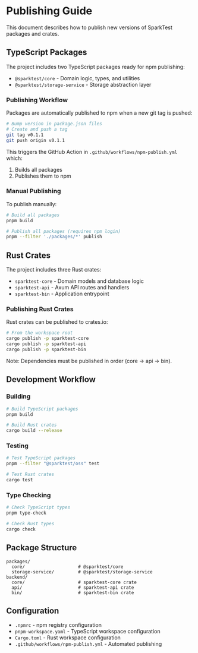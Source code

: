 # Publishing Guide

This document describes how to publish new versions of SparkTest packages and crates.

## TypeScript Packages

The project includes two TypeScript packages ready for npm publishing:

- `@sparktest/core` - Domain logic, types, and utilities
- `@sparktest/storage-service` - Storage abstraction layer

### Publishing Workflow

Packages are automatically published to npm when a new git tag is pushed:

```bash
# Bump version in package.json files
# Create and push a tag
git tag v0.1.1
git push origin v0.1.1
```

This triggers the GitHub Action in `.github/workflows/npm-publish.yml` which:
1. Builds all packages
2. Publishes them to npm

### Manual Publishing

To publish manually:

```bash
# Build all packages
pnpm build

# Publish all packages (requires npm login)
pnpm --filter './packages/*' publish
```

## Rust Crates

The project includes three Rust crates:

- `sparktest-core` - Domain models and database logic
- `sparktest-api` - Axum API routes and handlers  
- `sparktest-bin` - Application entrypoint

### Publishing Rust Crates

Rust crates can be published to crates.io:

```bash
# From the workspace root
cargo publish -p sparktest-core
cargo publish -p sparktest-api  
cargo publish -p sparktest-bin
```

Note: Dependencies must be published in order (core → api → bin).

## Development Workflow

### Building

```bash
# Build TypeScript packages
pnpm build

# Build Rust crates
cargo build --release
```

### Testing

```bash
# Test TypeScript packages
pnpm --filter "@sparktest/oss" test

# Test Rust crates
cargo test
```

### Type Checking

```bash
# Check TypeScript types
pnpm type-check

# Check Rust types
cargo check
```

## Package Structure

```
packages/
  core/                    # @sparktest/core
  storage-service/         # @sparktest/storage-service
backend/
  core/                    # sparktest-core crate
  api/                     # sparktest-api crate
  bin/                     # sparktest-bin crate
```

## Configuration

- `.npmrc` - npm registry configuration
- `pnpm-workspace.yaml` - TypeScript workspace configuration
- `Cargo.toml` - Rust workspace configuration
- `.github/workflows/npm-publish.yml` - Automated publishing